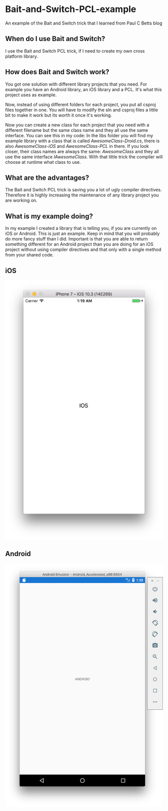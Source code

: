 # Bait-and-Switch-PCL-example

An example of the Bait and Switch trick that I learned from Paul C Betts blog

## When do I use Bait and Switch?
I use the Bait and Switch PCL trick, if I need to create my own cross platform library.

## How does Bait and Switch work?
You got one solution with different library projects that you need. For example you have an Android library, an iOS library and a PCL. It's what this project uses as example.

Now, instead of using different folders for each project, you put all csproj files together in one. You will have to modify the sln and csproj files a little bit to make it work but its worth it once it's working.

Now you can create a new class for each project that you need with a different filename but the same class name and they all use the same interface. You can see this in my code: In the libs folder you will find my example library with a class that is called _AwesomeClass-Droid.cs_, there is also _AwesomeClass-iOS_ and _AwesomeClass-PCL_ in there. If you look closer, their class names are always the same: _AwesomeClass_ and they all use the same interface _IAwesomeClass_. With that little trick the compiler will choose at runtime what class to use.

## What are the advantages?
The Bait and Switch PCL trick is saving you a lot of ugly compiler directives. Therefore it is highly increasing the maintenance of any library project you are working on.

## What is my example doing?
In my example I created a library that is telling you, if you are currently on iOS or Android. This is just an example. Keep in mind that you will probably do more fancy stuff than I did. Important is that you are able to return something different for an Android project than you are doing for an iOS project without using compiler directives and that only with a single method from your shared code.

## iOS
![iOS main view](./SolutionItems/ios.png)

## Android
![Android main view](./SolutionItems/android.png)
